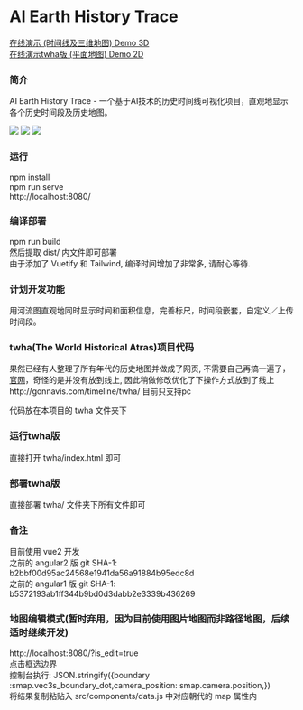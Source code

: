 <h1>AI Earth History Trace</h1>

<a href="http://gonnavis.com/timeline/" target="_blank">在线演示 (时间线及三维地图) Demo 3D</a>
<br/>
<a href="http://gonnavis.com/timeline/twha/" target="_blank">在线演示twha版 (平面地图) Demo 2D</a>

<h3>简介</h3>
<p>AI Earth History Trace - 一个基于AI技术的历史时间线可视化项目，直观地显示各个历史时间段及历史地图。</p>

<!-- <img src="http://gonnavis.com/timeline/preview2.png"> -->
<img src="https://raw.githubusercontent.com/gonnavis/Timeline/master/other/screenshoot.png">
<img src="https://raw.githubusercontent.com/gonnavis/Timeline/master/other/screenshoot_2.jpg">
<img src="https://raw.githubusercontent.com/gonnavis/Timeline/master/other/screenshoot_twha.jpg">

<h3>运行</h3>
<p>
  npm install<br>
  npm run serve<br>
  http://localhost:8080/<br>
</p>

<h3>编译部署</h3>
<p>
  npm run build<br>
  然后提取 dist/ 内文件即可部署 <br>
  由于添加了 Vuetify 和 Tailwind, 编译时间增加了非常多, 请耐心等待.<br>
</p>

<h3>计划开发功能</h3>
<p>用河流图直观地同时显示时间和面积信息，完善标尺，时间段嵌套，自定义／上传时间段。 </p>

<h3>twha(The World Historical Atras)项目代码</h3>
<p>果然已经有人整理了所有年代的历史地图并做成了网页, 不需要自己再搞一遍了，<a href="http://x768.com/w/twha.ja" target="_blank">官网</a>，奇怪的是并没有放到线上, 因此稍做修改优化了下操作方式放到了线上 http://gonnavis.com/timeline/twha/ 目前只支持pc</p>
<p>代码放在本项目的 twha 文件夹下</p>

<h3>运行twha版</h3>
<p>
  直接打开 twha/index.html 即可
</p>

<h3>部署twha版</h3>
<p>
  直接部署 twha/ 文件夹下所有文件即可
</p>

<h3>备注</h3>
<p>
  目前使用 vue2 开发<br>
  之前的 angular2 版 git SHA-1: b2bbf00d95ac24568e1941da56a91884b95edc8d<br>
  之前的 angular1 版 git SHA-1: b5372193ab1ff344b9bd0d3dabb2e3339b436269
</p>

<h3>地图编辑模式(暂时弃用，因为目前使用图片地图而非路径地图，后续适时继续开发)</h3>
<p>
  http://localhost:8080/?is_edit=true<br>
  点击框选边界<br>
  控制台执行:  JSON.stringify({boundary :smap.vec3s_boundary_dot,camera_position: smap.camera.position,})<br>
  将结果复制粘贴入 src/components/data.js 中对应朝代的 map 属性内<br>
</p>

